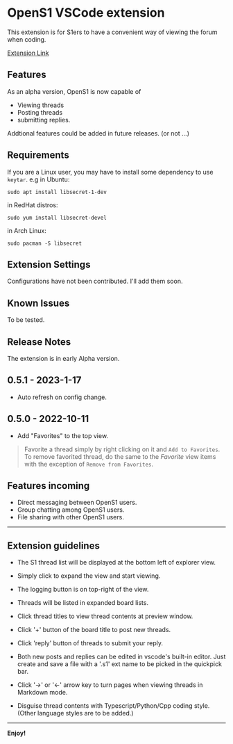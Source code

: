 # OpenS1 VSCode extension
This extension is for S1ers to have a convenient way of viewing the forum when coding.

[Extension Link](https://marketplace.visualstudio.com/items?itemName=nessaj.opens1)

## Features

As an alpha version, OpenS1 is now capable of 
 - Viewing threads 
 - Posting threads 
 - submitting replies.

Addtional features could be added in future releases. (or not ...)


## Requirements

If you are a Linux user, you may have to install some dependency to use `keytar`.
e.g in Ubuntu:
```
sudo apt install libsecret-1-dev
```
in RedHat distros:
```
sudo yum install libsecret-devel
```
in Arch Linux:
```
sudo pacman -S libsecret
```


## Extension Settings

Configurations have not been contributed. I'll add them soon.

## Known Issues

To be tested.

## Release Notes

The extension is in early Alpha version.

## 0.5.1 - 2023-1-17

- Auto refresh on config change.

## 0.5.0 - 2022-10-11

- Add "Favorites" to the top view.
> Favorite a thread simply by right clicking on it and `Add to Favorites`.
> To remove favorited thread, do the same to the *Favorite* view items with the exception of `Remove from Favorites`.


## Features incoming

- Direct messaging between OpenS1 users.
- Group chatting among OpenS1 users.
- File sharing with other OpenS1 users.

---

## Extension guidelines

 - The S1 thread list will be displayed at the bottom left of explorer view. 

 - Simply click to expand the view and start viewing.

 - The logging button is on top-right of the view.

 - Threads will be listed in expanded board lists.

 - Click thread titles to view thread contents at preview window.

 - Click '+' button of the board title to post new threads.

 - Click 'reply' button of threads to submit your reply.

 - Both new posts and replies can be edited in vscode's built-in editor. 
 Just create and save a file with a '.s1' ext name to be picked in the quickpick bar.

 - Click '->' or '<-' arrow key to turn pages when viewing threads in Markdown mode.

 - Disguise thread contents with Typescript/Python/Cpp coding style. (Other language styles are to be added.)
----

**Enjoy!**

